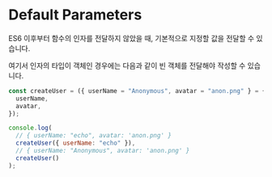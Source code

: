 # Default Parameters

ES6 이후부터 함수의 인자를 전달하지 않았을 때, 기본적으로 지정할 값을 전달할 수 있습니다.

여기서 인자의 타입이 객체인 경우에는 다음과 같이 빈 객체를 전달해야 작성할 수 있습니다.

```js
const createUser = ({ userName = "Anonymous", avatar = "anon.png" } = {}) => ({
  userName,
  avatar,
});

console.log(
  // { userName: "echo", avatar: 'anon.png' }
  createUser({ userName: "echo" }),
  // { userName: "Anonymous", avatar: 'anon.png' }
  createUser()
);
```
